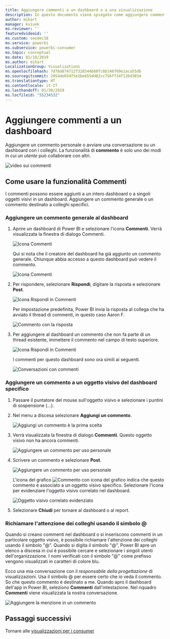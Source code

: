 ```yaml
---
title: Aggiungere commenti a un dashboard o a una visualizzazione
description: In questo documento viene spiegato come aggiungere commenti a un dashboard o a un oggetto visivo e come usare i commenti per conversazioni con i collaboratori.
author: mihart
manager: kvivek
ms.reviewer: ''
featuredvideoid: ''
ms.custom: seodec18
ms.service: powerbi
ms.subservice: powerbi-consumer
ms.topic: conceptual
ms.date: 01/18/2019
ms.author: mihart
LocalizationGroup: Visualizations
ms.openlocfilehash: 7d76d874712f328344b60fc8b146f69e1aca55db
ms.sourcegitcommit: 2954de034f5e1be655dd02cc756ff34f126d3034
ms.translationtype: HT
ms.contentlocale: it-IT
ms.lasthandoff: 01/30/2019
ms.locfileid: "55234532"
---
```

# <a name="add-comments-to-a-dashboard"></a>Aggiungere commenti a un dashboard
Aggiungere un commento personale o avviare una conversazione su un dashboard con i colleghi. La funzionalità di **commento** è solo uno dei modi in cui un *utente* può collaborare con altri. 

![video sui commenti](media/end-user-comment/comment.gif)

## <a name="how-to-use-the-comments-feature"></a>Come usare la funzionalità Commenti
I commenti possono essere aggiunti a un intero dashboard o a singoli oggetti visivi in un dashboard. Aggiungere un commento generale o un commento destinato a colleghi specifici.  

### <a name="add-a-general-dashboard-comment"></a>Aggiungere un commento generale al dashboard
1. Aprire un dashboard di Power BI e selezionare l'icona **Commenti**. Verrà visualizzata la finestra di dialogo Commenti.

    ![Icona Commenti](media/end-user-comment/power-bi-comment-icon.png)

    Qui si nota che il creatore del dashboard ha già aggiunto un commento generale.  Chiunque abbia accesso a questo dashboard può vedere il commento.

    ![Icona Commenti](media/end-user-comment/power-bi-dash-comment.png)

2. Per rispondere, selezionare **Rispondi**, digitare la risposta e selezionare **Post**.  

    ![Icona Rispondi in Commenti](media/end-user-comment/power-bi-comment-reply.png)

    Per impostazione predefinita, Power BI invia la risposta al collega che ha avviato il thread di commenti, in questo caso Aaron F. 

    ![Commento con la risposta](media/end-user-comment/power-bi-response.png)

 3. Per aggiungere al dashboard un commento che non fa parte di un thread esistente, immettere il commento nel campo di testo superiore.

    ![Icona Rispondi in Commenti](media/end-user-comment/power-bi-new-comment.png)

    I commenti per questo dashboard sono ora simili ai seguenti.

    ![Conversazioni con commenti](media/end-user-comment/power-bi-comment-conversation.png)

### <a name="add-a-comment-to-a-specific-dashboard-visual"></a>Aggiungere un commento a un oggetto visivo del dashboard specifico
1. Passare il puntatore del mouse sull'oggetto visivo e selezionare i puntini di sospensione (...).    
2. Nel menu a discesa selezionare **Aggiungi un commento**.

    ![Aggiungi un commento è la prima scelta](media/end-user-comment/power-bi-comment.png)  

3.  Verrà visualizzata la finestra di dialogo **Commenti**. Questo oggetto visivo non ha ancora commenti. 

    ![Aggiungere un commento per uso personale](media/end-user-comment/power-bi-comment-visual.png)  

4. Scrivere un commento e selezionare **Post**.

    ![Aggiungere un commento per uso personale](media/end-user-comment/power-bi-comment-spike.png)  

    L'icona del grafico ![Commento con icona del grafico](media/end-user-comment/power-bi-comment-chart-icon.png) indica che questo commento è associato a un oggetto visivo specifico. Selezionare l'icona per evidenziare l'oggetto visivo correlato nel dashboard.

    ![Oggetto visivo correlato evidenziato](media/end-user-comment/power-bi-comment-highlight.png)

5. Selezionare **Chiudi** per tornare al dashboard o al report.

### <a name="get-your-colleagues-attention-by-using-the--sign"></a>Richiamare l'attenzione dei colleghi usando il simbolo @
Quando si creano commenti nel dashboard o si inseriscono commenti in un particolare oggetto visivo, è possibile richiamare l'attenzione dei colleghi usando il simbolo "\@".  Quando si digita il simbolo "\@", Power BI apre un elenco a discesa in cui è possibile cercare e selezionare i singoli utenti dell'organizzazione. I nomi verificati con il simbolo "\@" come prefisso vengono visualizzati in caratteri di colore blu. 

Ecco una mia conversazione con il *responsabile della progettazione* di visualizzazioni. Usa il simbolo @ per essere certo che io veda il commento. So che questo commento è destinato a me. Quando apro il dashboard dell'app in Power BI, seleziono **Commenti** dall'intestazione. Nel riquadro **Commenti** viene visualizzata la nostra conversazione.

![Aggiungere la menzione in un commento](media/end-user-comment/power-bi-comment-convo.png)  



## <a name="next-steps"></a>Passaggi successivi
Tornare alle [visualizzazioni per i consumer](end-user-visualizations.md)    
<!--[Select a visualization to open a report](end-user-open-report.md)-->
